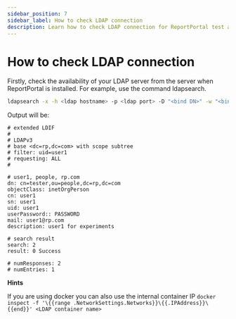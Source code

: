 ```yaml
---
sidebar_position: 7
sidebar_label: How to check LDAP connection
description: Learn how to check LDAP connection for ReportPortal test automation reporting tools authentication troubleshooting.
---
```


# How to check LDAP connection

Firstly, check the availability of your LDAP server from the server when ReportPortal is installed. For example, use the command ldapsearch.
 
```bash
ldapsearch -x -h <ldap hostname> -p <ldap port> -D "<bind DN>" -w "<bind password>" -b "<base users DN>" "uid=user1"
```

Output will be:
```
# extended LDIF
#
# LDAPv3
# base <dc=rp,dc=com> with scope subtree
# filter: uid=user1
# requesting: ALL
#

# user1, people, rp.com
dn: cn=tester,ou=people,dc=rp,dc=com
objectClass: inetOrgPerson
cn: user1
sn: user1
uid: user1
userPassword:: PASSWORD
mail: user1@rp.com
description: user1 for experiments 

# search result
search: 2
result: 0 Success

# numResponses: 2
# numEntries: 1
```

**Hints**

If you are using docker you can also use the internal container IP  `docker inspect -f '\{{range .NetworkSettings.Networks}}\{{.IPAddress}}\{{end}}' <LDAP container name>`
